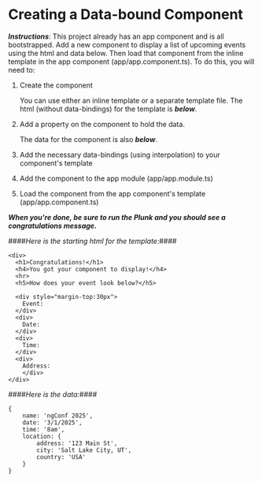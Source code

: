 # Creating a Data-bound Component

**_Instructions_**: This project already has an app component and is all bootstrapped. Add a new
component to display a list of upcoming events using the html and data below. Then load that
component from the inline template in the app component (app/app.component.ts). To do this,
you will need to:

1. Create the component

   You can use either an inline template or a separate template file. The html (without
   data-bindings) for the template is **_below_**.

2. Add a property on the component to hold the data.

   The data for the component is also **_below_**.

3. Add the necessary data-bindings (using interpolation) to your component's template

4. Add the component to the app module (app/app.module.ts)

5. Load the component from the app component's template (app/app.component.ts)

**_When you're done, be sure to run the Plunk and you should see a congratulations message._**

####_Here is the starting html for the template:_####
```
<div>
  <h1>Congratulations!</h1>
  <h4>You got your component to display!</h4>
  <hr>
  <h5>How does your event look below?</h5>

  <div style="margin-top:30px">
    Event:
  </div>
  <div>
    Date:
  </div>
  <div>
    Time:
  </div>
  <div>
    Address:
    </div>
</div>
```

####_Here is the data:_####
```
{
	name: 'ngConf 2025',
	date: '3/1/2025',
	time: '8am',
	location: {
		address: '123 Main St',
		city: 'Salt Lake City, UT',
		country: 'USA'
	}
}
```

